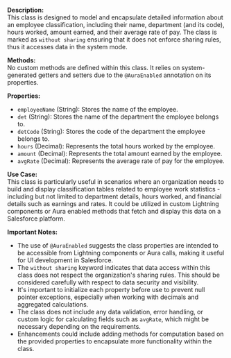 **Description:**  
This class is designed to model and encapsulate detailed information about an employee classification, including their name, department (and its code), hours worked, amount earned, and their average rate of pay. The class is marked as `without sharing` ensuring that it does not enforce sharing rules, thus it accesses data in the system mode.

**Methods:**  
No custom methods are defined within this class. It relies on system-generated getters and setters due to the `@AuraEnabled` annotation on its properties.

**Properties:**  
- `employeeName` (String): Stores the name of the employee.  
- `det` (String): Stores the name of the department the employee belongs to.  
- `detCode` (String): Stores the code of the department the employee belongs to.  
- `hours` (Decimal): Represents the total hours worked by the employee.  
- `amount` (Decimal): Represents the total amount earned by the employee.  
- `avgRate` (Decimal): Represents the average rate of pay for the employee.

**Use Case:**  
This class is particularly useful in scenarios where an organization needs to build and display classification tables related to employee work statistics - including but not limited to department details, hours worked, and financial details such as earnings and rates. It could be utilized in custom Lightning components or Aura enabled methods that fetch and display this data on a Salesforce platform.

**Important Notes:**  
- The use of `@AuraEnabled` suggests the class properties are intended to be accessible from Lightning components or Aura calls, making it useful for UI development in Salesforce.
- The `without sharing` keyword indicates that data access within this class does not respect the organization's sharing rules. This should be considered carefully with respect to data security and visibility.
- It's important to initialize each property before use to prevent null pointer exceptions, especially when working with decimals and aggregated calculations.
- The class does not include any data validation, error handling, or custom logic for calculating fields such as `avgRate`, which might be necessary depending on the requirements.
- Enhancements could include adding methods for computation based on the provided properties to encapsulate more functionality within the class.